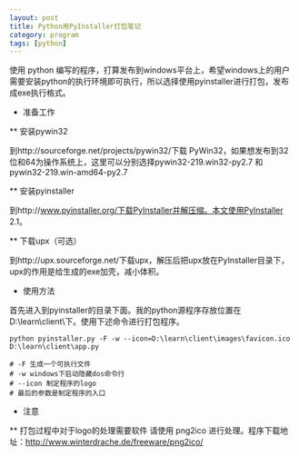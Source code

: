 ```yaml
---
layout: post
title: Python用PyInstaller打包笔记
category: program
tags: [python]
---
```


使用 python 编写的程序，打算发布到windows平台上，希望windows上的用户需要安装python的执行环境即可执行，所以选择使用pyinstaller进行打包，发布成exe执行格式。

* 准备工作

** 安装pywin32

到http://sourceforge.net/projects/pywin32/下载 PyWin32，如果想发布到32位和64为操作系统上，这里可以分别选择pywin32-219.win32-py2.7 和 pywin32-219.win-amd64-py2.7

** 安装pyinstaller

到http://www.pyinstaller.org/下载PyInstaller并解压缩。本文使用PyInstaller 2.1。

** 下载upx（可选）

到http://upx.sourceforge.net/下载upx，解压后把upx放在PyInstaller目录下，upx的作用是给生成的exe加壳，减小体积。

* 使用方法

首先进入到pyinstaller的目录下面。我的python源程序存放位置在D:\learn\client\下。使用下述命令进行打包程序。

```
python pyinstaller.py -F -w --icon=D:\learn\client\images\favicon.ico D:\learn\client\app.py

# -F 生成一个可执行文件
# -w windows下启动隐藏dos命令行
# --icon 制定程序的logo
# 最后的参数是制定程序的入口

```

* 注意

** 打包过程中对于logo的处理需要软件 请使用 png2ico 进行处理。程序下载地址：http://www.winterdrache.de/freeware/png2ico/
